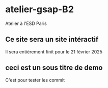 # atelier-gsap-B2
Atelier à l'ESD Paris
## Ce site sera un site intéractif
Il sera entièrement finit pour le 21 février 2025

## ceci est un sous titre de demo
C'est pour tester les commit